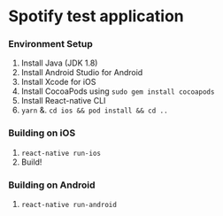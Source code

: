 # Spotify test application

### Environment Setup

1. Install Java (JDK 1.8)
2. Install Android Studio for Android
3. Install Xcode for iOS
4. Install CocoaPods using `sudo gem install cocoapods`
5. Install React-native CLI
6. `yarn`
&. `cd ios && pod install && cd ..`

### Building on iOS

1. `react-native run-ios`
2. Build!

### Building on Android

1. `react-native run-android`
